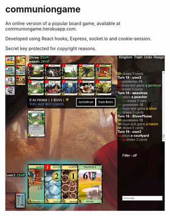# communiongame
An online version of a popular board game, available at communiongame.herokuapp.com. 

Developed using React hooks, Express, socket.io and cookie-session.

Secret key protected for copyright reasons. 

![Site Preview](/dompic.JPG)
